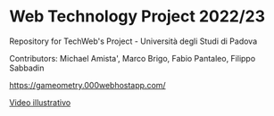 # Web Technology Project 2022/23
Repository for TechWeb's Project - Università degli Studi di Padova

Contributors: Michael Amista', Marco Brigo, Fabio Pantaleo, Filippo Sabbadin

https://gameometry.000webhostapp.com/

[Video illustrativo](https://drive.google.com/file/d/1RF9mEuZgaEdLvsmJbAMrLVF3JzazEQip/view?usp=drive_link)
